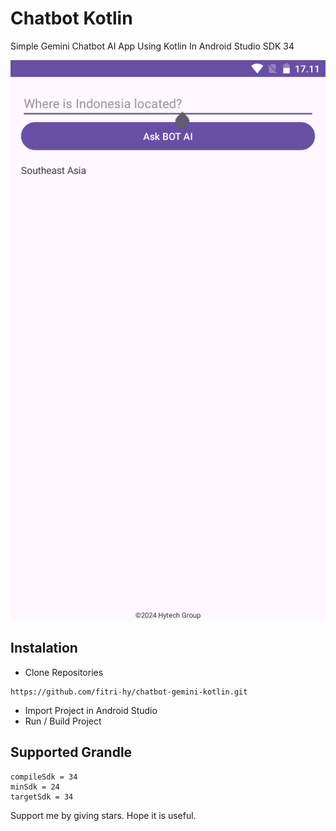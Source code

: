 # Chatbot Kotlin

 Simple Gemini Chatbot AI App Using Kotlin In Android Studio SDK 34

 <img src="Screenshot.png"/>
 
## Instalation
- Clone Repositories
```
https://github.com/fitri-hy/chatbot-gemini-kotlin.git
```
- Import Project in Android Studio
- Run / Build Project

## Supported Grandle
```
compileSdk = 34
minSdk = 24
targetSdk = 34
```

Support me by giving stars. Hope it is useful.
